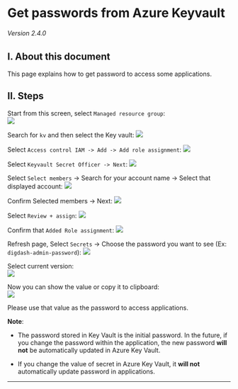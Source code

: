 # Get passwords from Azure Keyvault

###### Version 2.4.0

## I. About this document

This page explains how to get password to access some applications.

## II. Steps

Start from this screen, select `Managed resource group`:  
![](imgs/kv-goto-mrg-screen.png "")

Search for `kv` and then select the Key vault:
![](imgs/mrg-search-for-kv.png "")

Select `Access control IAM -> Add -> Add role assignment`:
![](imgs/kv-select-add-role-assignment.png "")

Select `Keyvault Secret Officer -> Next`: 
![](imgs/kv-select-role-kv-sec-officer.png "")

Select `Select members` -> Search for your account name -> Select that displayed account: 
![](imgs/kv-select-member.png "")

Confirm Selected members -> Next:
![](imgs/kv-member-selected.png "")

Select `Review + assign`:
![](imgs/kv-review-assign.png "")

Confirm that `Added Role assignment`:
![](imgs/kv-assign-success.png "")

Refresh page, Select `Secrets` -> Choose the password you want to see (Ex: `digdash-admin-password`):
![](imgs/kv-secret-tab-select.png "")

Select current version:  
![](imgs/kv-secret-select-current.png "")

Now you can show the value or copy it to clipboard:  
![](imgs/kv-copy-to-clipboard.png "")

Please use that value as the password to access applications. 

**Note**:  
- The password stored in Key Vault is the initial password. In the future, if you change the password within the application, the new password **will not** be automatically updated in Azure Key Vault. 

- If you change the value of secret in Azure Key Vault, it **will not** automatically update password in applications. 

---